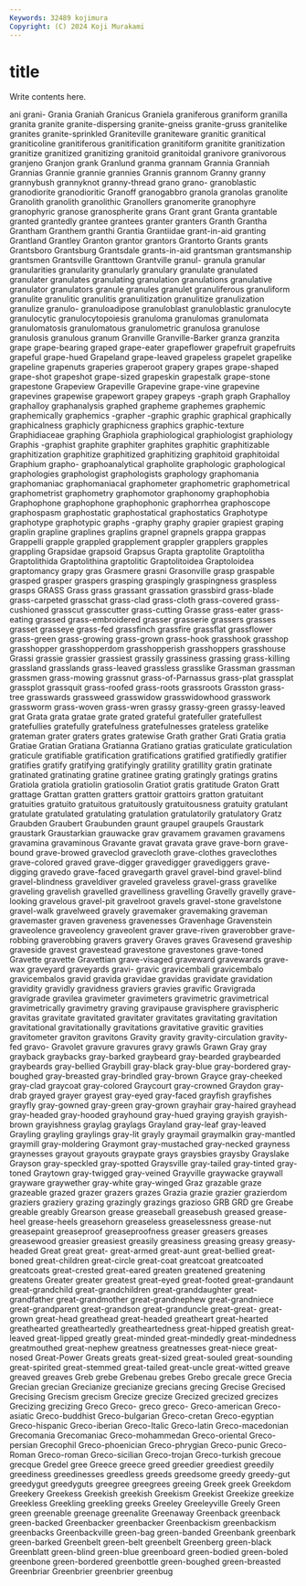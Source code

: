 ```yaml
---
Keywords: 32489 kojimura
Copyright: (C) 2024 Koji Murakami
---
```


# title

Write contents here.



ani grani- Grania Graniah Granicus Graniela graniferous
graniform granilla granita granite granite-dispersing granite-gneiss granite-gruss granitelike granites granite-sprinkled
Graniteville graniteware granitic granitical graniticoline granitiferous granitification granitiform granitite granitization
granitize granitized granitizing granitoid granitoidal granivore granivorous granjeno Granjon grank
Granlund granma grannam Grannia Granniah Grannias Grannie grannie grannies Grannis
grannom Granny granny grannybush grannyknot granny-thread grano grano- granoblastic granodiorite
granodioritic Granoff granogabbro granola granolas granolite Granolith granolith granolithic Granollers
granomerite granophyre granophyric granose granospherite grans Grant grant Granta grantable
granted grantedly grantee grantees granter granters Granth Grantha Grantham Granthem
granthi Grantia Grantiidae grant-in-aid granting Grantland Grantley Granton grantor grantors
Grantorto Grants grants Grantsboro Grantsburg Grantsdale grants-in-aid grantsman grantsmanship grantsmen
Grantsville Granttown Grantville granul- granula granular granularities granularity granularly granulary
granulate granulated granulater granulates granulating granulation granulations granulative granulator granulators
granule granules granulet granuliferous granuliform granulite granulitic granulitis granulitization granulitize
granulization granulize granulo- granuloadipose granuloblast granuloblastic granulocyte granulocytic granulocytopoiesis granuloma
granulomas granulomata granulomatosis granulomatous granulometric granulosa granulose granulosis granulous granum
Granville Granville-Barker granza granzita grape grape-bearing graped grape-eater grapeflower grapefruit
grapefruits grapeful grape-hued Grapeland grape-leaved grapeless grapelet grapelike grapeline grapenuts
graperies graperoot grapery grapes grape-shaped grape-shot grapeshot grape-sized grapeskin grapestalk
grape-stone grapestone Grapeview Grapeville Grapevine grape-vine grapevine grapevines grapewise grapewort
grapey grapeys -graph graph Graphalloy graphalloy graphanalysis graphed grapheme graphemes
graphemic graphemically graphemics -grapher -graphic graphic graphical graphically graphicalness graphicly
graphicness graphics graphic-texture Graphidiaceae graphing Graphiola graphiological graphiologist graphiology Graphis
-graphist graphite graphiter graphites graphitic graphitizable graphitization graphitize graphitized graphitizing
graphitoid graphitoidal Graphium grapho- graphoanalytical grapholite graphologic graphological graphologies graphologist
graphologists graphology graphomania graphomaniac graphomaniacal graphometer graphometric graphometrical graphometrist graphometry
graphomotor graphonomy graphophobia Graphophone graphophone graphophonic graphorrhea graphoscope graphospasm graphostatic
graphostatical graphostatics Graphotype graphotype graphotypic graphs -graphy graphy grapier grapiest
graping graplin grapline graplines graplins grapnel grapnels grappa grappas Grappelli
grapple grappled grapplement grappler grapplers grapples grappling Grapsidae grapsoid Grapsus
Grapta graptolite Graptolitha Graptolithida Graptolithina graptolitic Graptolitoidea Graptoloidea graptomancy grapy
gras Grasmere grasni Grasonville grasp graspable grasped grasper graspers grasping
graspingly graspingness graspless grasps GRASS Grass grass grassant grassation grassbird
grass-blade grass-carpeted grasschat grass-clad grass-cloth grass-covered grass-cushioned grasscut grasscutter grass-cutting
Grasse grass-eater grass-eating grassed grass-embroidered grasser grasserie grassers grasses grasset
grasseye grass-fed grassfinch grassfire grassflat grassflower grass-green grass-growing grass-grown grass-hook
grasshook grasshop grasshopper grasshopperdom grasshopperish grasshoppers grasshouse Grassi grassie grassier
grassiest grassily grassiness grassing grass-killing grassland grasslands grass-leaved grassless grasslike
Grassman grassman grassmen grass-mowing grassnut grass-of-Parnassus grass-plat grassplat grassplot grassquit
grass-roofed grass-roots grassroots Grasston grass-tree grasswards grassweed grasswidow grasswidowhood grasswork
grassworm grass-woven grass-wren grassy grassy-green grassy-leaved grat Grata grata gratae
grate grated grateful gratefuller gratefullest gratefullies gratefully gratefulness gratefulnesses grateless
gratelike grateman grater graters grates gratewise Grath grather Grati Gratia
gratia Gratiae Gratian Gratiana Gratianna Gratiano gratias graticulate graticulation graticule
gratifiable gratification gratifications gratified gratifiedly gratifier gratifies gratify gratifying gratifyingly
gratility gratillity gratin gratinate gratinated gratinating gratine gratinee grating gratingly
gratings gratins Gratiola gratiola gratiolin gratiosolin Gratiot gratis gratitude Graton
Gratt grattage Grattan gratten gratters grattoir grattoirs gratton gratuitant gratuities
gratuito gratuitous gratuitously gratuitousness gratuity gratulant gratulate gratulated gratulating gratulation
gratulatorily gratulatory Gratz Graubden Graubert Graubunden graunt graupel graupels Graustark
graustark Graustarkian grauwacke grav gravamem gravamen gravamens gravamina gravaminous Gravante
gravat gravata grave grave-born grave-bound grave-browed graveclod gravecloth grave-clothes graveclothes
grave-colored graved grave-digger gravedigger gravediggers grave-digging gravedo grave-faced gravegarth gravel
gravel-bind gravel-blind gravel-blindness graveldiver graveled graveless gravel-grass gravelike graveling gravelish
gravelled gravelliness gravelling Gravelly gravelly grave-looking gravelous gravel-pit gravelroot gravels
gravel-stone gravelstone gravel-walk gravelweed gravely gravemaker gravemaking graveman gravemaster graven
graveness gravenesses Gravenhage Gravenstein graveolence graveolency graveolent graver grave-riven graverobber
grave-robbing graverobbing gravers gravery Graves graves Gravesend graveship graveside gravest
gravestead gravestone gravestones grave-toned Gravette gravette Gravettian grave-visaged graveward gravewards
grave-wax graveyard graveyards gravi- gravic gravicembali gravicembalo gravicembalos gravid gravida
gravidae gravidas gravidate gravidation gravidity gravidly gravidness graviers gravies gravific
Gravigrada gravigrade gravilea gravimeter gravimeters gravimetric gravimetrical gravimetrically gravimetry graving
gravipause gravisphere gravispheric gravitas gravitate gravitated gravitater gravitates gravitating gravitation
gravitational gravitationally gravitations gravitative gravitic gravities gravitometer graviton gravitons Gravity
gravity gravity-circulation gravity-fed gravo- Gravolet gravure gravures gravy grawls Grawn
Gray gray grayback graybacks gray-barked graybeard gray-bearded graybearded graybeards gray-bellied
Graybill gray-black gray-blue gray-bordered gray-boughed gray-breasted gray-brindled gray-brown Grayce gray-cheeked
gray-clad graycoat gray-colored Graycourt gray-crowned Graydon gray-drab grayed grayer grayest
gray-eyed gray-faced grayfish grayfishes grayfly gray-gowned gray-green gray-grown grayhair gray-haired
grayhead gray-headed gray-hooded grayhound gray-hued graying grayish grayish-brown grayishness graylag
graylags Grayland gray-leaf gray-leaved Grayling grayling graylings gray-lit grayly graymail
graymalkin gray-mantled graymill gray-moldering Graymont gray-mustached gray-necked grayness graynesses grayout
grayouts graypate grays graysbies graysby Grayslake Grayson gray-speckled gray-spotted Graysville
gray-tailed gray-tinted gray-toned Graytown gray-twigged gray-veined Grayville graywacke graywall grayware
graywether gray-white gray-winged Graz grazable graze grazeable grazed grazer grazers
grazes Grazia grazie grazier grazierdom graziers graziery grazing grazingly grazings
grazioso GRB GRD gre Greabe greable greably Grearson grease greaseball
greasebush greased grease-heel grease-heels greasehorn greaseless greaselessness grease-nut greasepaint greaseproof
greaseproofness greaser greasers greases greasewood greasier greasiest greasily greasiness greasing
greasy greasy-headed Great great great- great-armed great-aunt great-bellied great-boned great-children
great-circle great-coat greatcoat greatcoated greatcoats great-crested great-eared greaten greatened greatening
greatens Greater greater greatest great-eyed great-footed great-grandaunt great-grandchild great-grandchildren great-granddaughter
great-grandfather great-grandmother great-grandnephew great-grandniece great-grandparent great-grandson great-granduncle great-great- great-grown great-head
greathead great-headed greatheart great-hearted greathearted greatheartedly greatheartedness great-hipped greatish great-leaved
great-lipped greatly great-minded great-mindedly great-mindedness greatmouthed great-nephew greatness greatnesses great-niece
great-nosed Great-Power Greats greats great-sized great-souled great-sounding great-spirited great-stemmed great-tailed
great-uncle great-witted greave greaved greaves Greb grebe Grebenau grebes Grebo
grecale grece Grecia Grecian grecian Grecianize grecianize grecians grecing Grecise
Grecised Grecising Grecism grecism Grecize grecize Grecized grecized grecizes Grecizing
grecizing Greco Greco- greco greco- Greco-american Greco-asiatic Greco-buddhist Greco-bulgarian Greco-cretan
Greco-egyptian Greco-hispanic Greco-iberian Greco-Italic Greco-latin Greco-macedonian Grecomania Grecomaniac Greco-mohammedan Greco-oriental
Greco-persian Grecophil Greco-phoenician Greco-phrygian Greco-punic Greco-Roman Greco-roman Greco-sicilian Greco-trojan Greco-turkish
grecoue grecque Gredel gree Greece greece greed greedier greediest greedily
greediness greedinesses greedless greeds greedsome greedy greedy-gut greedygut greedyguts greegree
greegrees greeing Greek greek Greekdom Greekery Greekess Greekish greekish Greekism
Greekist Greekize greekize Greekless Greekling greekling greeks Greeley Greeleyville Greely
Green green greenable greenage greenalite Greenaway Greenback greenback green-backed Greenbacker
greenbacker Greenbackism greenbackism greenbacks Greenbackville green-bag green-banded Greenbank greenbark green-barked
Greenbelt green-belt greenbelt Greenberg green-black Greenblatt green-blind green-blue greenboard green-bodied
green-boled greenbone green-bordered greenbottle green-boughed green-breasted Greenbriar Greenbrier greenbrier greenbug
